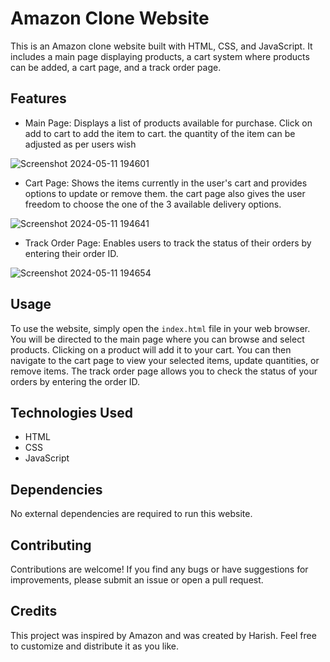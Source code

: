 # Amazon Clone Website

This is an Amazon clone website built with HTML, CSS, and JavaScript. It includes a main page displaying products, a cart system where products can be added, a cart page, and a track order page.

## Features

- Main Page: Displays a list of products available for purchase. Click on add to cart to add the item to cart. the quantity of the item can be adjusted as per users wish

![Screenshot 2024-05-11 194601](https://github.com/Harish2002-projects/E-commerce-website/assets/123865573/621a1da0-293f-4746-806c-e81b7249a110)

  
- Cart Page: Shows the items currently in the user's cart and provides options to update or remove them. the cart page also gives the user freedom to choose the one of the 3 available delivery options. 

![Screenshot 2024-05-11 194641](https://github.com/Harish2002-projects/E-commerce-website/assets/123865573/81c8baa6-64ed-4aaf-b006-6c2b3cc05801)


- Track Order Page: Enables users to track the status of their orders by entering their order ID.

![Screenshot 2024-05-11 194654](https://github.com/Harish2002-projects/E-commerce-website/assets/123865573/51083ca9-e9d0-473d-98b8-ccbe20f321f8)


## Usage

To use the website, simply open the `index.html` file in your web browser. You will be directed to the main page where you can browse and select products. Clicking on a product will add it to your cart. You can then navigate to the cart page to view your selected items, update quantities, or remove items. The track order page allows you to check the status of your orders by entering the order ID.

## Technologies Used

- HTML
- CSS
- JavaScript

## Dependencies

No external dependencies are required to run this website.

## Contributing

Contributions are welcome! If you find any bugs or have suggestions for improvements, please submit an issue or open a pull request.

## Credits

This project was inspired by Amazon and was created by Harish. Feel free to customize and distribute it as you like.
